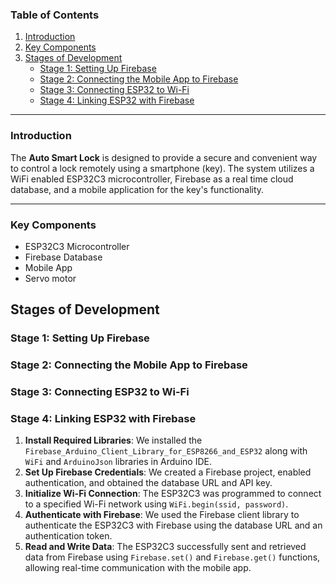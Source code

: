 ### Table of Contents
1. [Introduction](#introduction)
2. [Key Components](#key-components)
3. [Stages of Development](#stages-of-development)
   - [Stage 1: Setting Up Firebase](#stage-1-setting-up-firebase)
   - [Stage 2: Connecting the Mobile App to Firebase](#stage-2-connecting-the-mobile-app-to-firebase)
   - [Stage 3: Connecting ESP32 to Wi-Fi](#stage-3-connecting-esp32-to-wi-fi)
   - [Stage 4: Linking ESP32 with Firebase](#stage-4-linking-esp32-with-firebase)

---

### Introduction
The **Auto Smart Lock** is designed to provide a secure and convenient way to control a lock remotely using a smartphone (key). The system utilizes a WiFi enabled ESP32C3 microcontroller, Firebase as a real time cloud database, and a mobile application for the key's functionality. 

---

### Key Components
* ESP32C3 Microcontroller
* Firebase Database
* Mobile App
* Servo motor

## Stages of Development

### Stage 1: Setting Up Firebase

### Stage 2: Connecting the Mobile App to Firebase

### Stage 3: Connecting ESP32 to Wi-Fi

### Stage 4: Linking ESP32 with Firebase
1. **Install Required Libraries**: We installed the `Firebase_Arduino_Client_Library_for_ESP8266_and_ESP32` along with `WiFi` and `ArduinoJson` libraries in Arduino IDE.
2. **Set Up Firebase Credentials**: We created a Firebase project, enabled authentication, and obtained the database URL and API key.
3. **Initialize Wi-Fi Connection**: The ESP32C3 was programmed to connect to a specified Wi-Fi network using `WiFi.begin(ssid, password)`.
4. **Authenticate with Firebase**: We used the Firebase client library to authenticate the ESP32C3 with Firebase using the database URL and an authentication token.
5. **Read and Write Data**: The ESP32C3 successfully sent and retrieved data from Firebase using `Firebase.set()` and `Firebase.get()` functions, allowing real-time communication with the mobile app.
